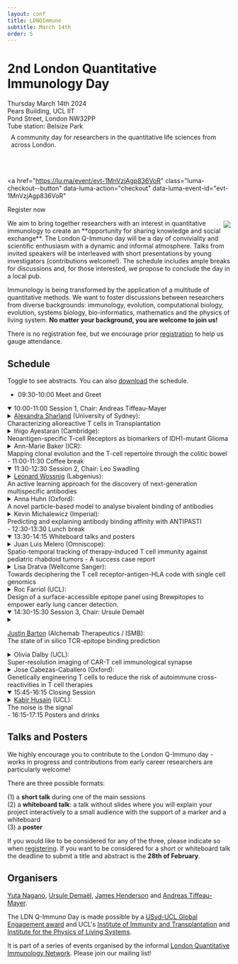 ```yaml
---
layout: conf
title: LDNQImmuno
subtitle: March 14th
order: 5
---
```


<div class="titlebox">
  <h1>
  2nd London Quantitative Immunology Day
  </h1>
  <div class="box">
  <span style="text-align:left">
    Thursday March 14th 2024 <br /> 
    Pears Building, UCL IIT <br />
    Pond Street, London NW32PP <br />
    Tube station: Belsize Park <br />
  </span>
  </div>
  <p style="margin-top:0em;padding:0.5rem">
    A community day for researchers in the quantitative life sciences from across London. <br />
  </p>
  <p style="margin-top:0em;padding-top:0em;padding-bottom:1em;font-size:150%">


<script id="luma-checkout" src="https://embed.lu.ma/checkout-button.js"></script>

<a
  href="https://lu.ma/event/evt-1MnVzjAgp836VoR"
  class="luma-checkout--button"
  data-luma-action="checkout"
  data-luma-event-id="evt-1MnVzjAgp836VoR"
>
  Register now
</a>

  </p>
</div>

<img style="max-width:55%;margin:0.2rem;padding-right:0;margin-right:0" src="../images/ldnday24.png" align="right">
We aim to bring together researchers with an interest in quantitative immunology to create an **opportunity for sharing knowledge and social exchange**. The London Q-Immuno day will be a day of conviviality and scientific enthusiasm with a dynamic and informal atmosphere. Talks from invited speakers will be interleaved with short presentations by young investigators (contributions welcome!). The schedule includes ample breaks for discussions and, for those interested, we propose to conclude the day in a local pub.

Immunology is being transformed by the application of a multitude of quantitative methods. We want to foster discussions between researchers from diverse backgrounds: immunology, evolution, computational biology, evolution, systems biology, bio-informatics, mathematics and the physics of living system. **No matter your background, you are welcome to join us!**

There is no registration fee, but we encourage prior [registration](https://lu.ma/9rvihe65) to help us gauge attendance.

## Schedule

Toggle to see abstracts. You can also [download](https://qimmuno.com/images/LDN-Q-Immuno-24-Schedule.pdf) the schedule.

- 09:30-10:00 Meet and Greet  
<details open>
<summary>
10:00-11:00 Session 1, Chair: Andreas Tiffeau-Mayer
</summary>
<details>
<summary>
<a href="https://www.sydney.edu.au/medicine-health/about/our-people/academic-staff/alexandra-sharland.html">Alexandra Sharland</a> (University of Sydney): <br> 
Characterizing alloreactive T cells in Transplantation
</summary>
<p> Directly alloreactive CD8 T cells recognise epitopes formed by an allogeneic MHC I molecule loaded with an endogenous peptide. Using a combination of mass spectrometry and ex-vivo multimer staining, we have recently identified over 40 immunogenic peptides presented by H-2Kb. Profiling the T cell receptor (TCR) repertoire of CD8 T cells responding to a subset of these epitopes under various transplant conditions can inform our understanding of the molecular basis of alloreactivity and the mechanisms underlying transplant tolerance or rejection.
</p>
</details>
<details>
<summary>
Iñigo Ayestaran (Cambridge): <br>
Neoantigen-specific T-cell Receptors as biomarkers of IDH1-mutant Glioma
</summary>
<p> T-cell receptors (TCRs) determine antigen specificity of T-cells, and they collectively form a repertoire that provides information about past and ongoing immune responses to diseases, including cancers. However, whether detection of cancer-specific TCRs can be used for early detection remains unknown. The brain tumour glioma provides an interesting test case for this idea, as >68% of tumours harbour an immunodominant neoantigen generated by the IDH1 R132H hotspot mutation. To identify TCRs specific to this neoantigen, we analysed TCR repertoires from 21 people who received a peptide vaccine designed around the R132H mutation. By considering the expansion dynamics of TCR clones pre- and post- vaccination, we identified ~300 candidate TCRs that we consider likely to be peptide-specific, across a range of HLA backgrounds. The CDR3 sequences of neoantigen-specific TCRs show modest but statistically significant convergence in their sequences suggesting shared antigen specificity. To validate these candidate neoantigen-specific TCRs, we generated TCR repertoires from peripheral blood obtained at diagnosis from 26 glioma patients from an independent cohort containing 11 IDH1 R132H mutant tumours and 15 tumours that are wild-type for IDH1. We develop a score from each one of these repertoires, based on sequence similarity with the candidate peptide-specific TCRs. This score enables the correct stratification of patient repertoires based on their IDH1 mutation status. This study highlights the opportunities and challenges of TCRs as cancer biomarkers in peripheral blood.</p>
</details>
<details>
<summary>
Ann-Marie Baker (ICR): <br>
Mapping clonal evolution and the T-cell repertoire through the colitic bowel
</summary>
<p>Inflammatory bowel disease (IBD) is a chronic relapsing-remitting condition that increases the lifetime risk of developing colorectal cancer by almost two-fold. In patients with IBD, clonal evolution and field cancerisation precede the development of colitis-associated colorectal cancer (CA-CRC), however the extent and spread of pre-cancerous clones and their co-evolution with the immune microenvironment remains incompletely determined. Consequently clinical practice is poorly informed of how best to detect pre-cancerous clones by endoscopy and accurately predict future cancer risk. In this study, we performed a detailed spatially-resolved analysis of the entire colon of two IBD patients, including low pass whole genome sequencing, RNA sequencing and T cell receptor (TCR) sequencing. We quantified the number and size of mutant clones arising across the length of the colitic bowel and determined their relationship with the T cell immune response. Through this we gained a detailed molecular understanding of the evolutionary dynamics of progression to CA-CRC.</p>
</details>
</details>
- 11:00-11:30 Coffee break  
<details open>
<summary>
11:30-12:30 Session 2, Chair: Leo Swadling
</summary>
<details>
<summary>
<a href="https://www.linkedin.com/in/leonard-wossnig/">Leonard Wossnig</a> (Labgenius): <br>
An active learning approach for the discovery of next-generation multispecific antibodies
</summary>
 <p>The emergence of ML-enabled technology platforms that aim to enhance molecule performance have the potential to revolutionize the way we approach drug discovery. LabGenius is pioneering the use of active learning for the discovery of multispecific antibodies, specifically T-cell engagers for solid tumors.
We have developed a lead optimization platform that generates high-quality data from complex assays for machine learning to decipher design-fitness relationships and guide screening efforts to fruitful areas of the design space. We demonstrate our capability by discovering HER2 TCEs up to 400-fold more tumour-selective than a clinical benchmark. This talk will focus on the underlying technology, the deep integration of predictive assays, data generation, data capturing, and data pre-processing and highlight case studies for the successful application of this platform. </p>
</details>
<details>
<summary>
Anna Huhn (Oxford): <br>
A novel particle-based model to analyse bivalent binding of antibodies
</summary>
 <p>Antibodies play an important role in our adaptive immune system by binding to antigenic structures on the surface of pathogens. This binding leads to the neutralisation and destruction of pathogens. Due to their high antigen specificity, they have become essential tools in clinical diagnosis and treatment. Antibodies have two identical binding arms that allow them to achieve high affinity through bivalent binding. This bivalent binding is crucial for the protective function of antibodies, evidenced by the lack of correlation between monovalent antibody-antigen interaction and neutralisation potency. However, we are lacking the methods to characterise antibodies based on their bivalent binding. This is because of the complexity of bivalent binding, involving spatial and stochastic interactions, which necessitate advanced mathematical modelling for quantification. Here, we introduce a new spatial and stochastic particle-based model that accurately captures the physics and chemistry of bivalent binding for the first time. The model includes a new biophysical parameter, which we have termed the "molecular reach", that quantifies the maximum separation distance between antigens that still allows a single antibody to reach them both. After validating the model, we use it to analyse SARS-CoV-2-specific human antibodies. We found that the molecular reach of an antibody is the strongest correlate of SARS-CoV-2 viral neutralisation. Using the bivalent binding parameters, we could directly predict the concentration of antibody required for viral neutralisation. The model enables us to predict how changes in antibody properties and antigen density affect antibody function. This predictive capability is invaluable for optimising antibodies and will help develop new and improved therapeutics and vaccines. </p>
</details>
<details>
<summary>
Kevin Michalewicz (Imperial): <br>
Predicting and explaining antibody binding affinity with ANTIPASTI
</summary>
 <p>Antibodies are key components of the immune system that play a crucial role in targeting antigens and eliciting an effective immune response. A fundamental characteristic of antibodies is their binding affinity to specific targets, which can be increased through exposure to the target and somatic mutations in the process of maturation. This binding affinity is the result of complex physicochemical and structural determinants: our limited understanding of such determinants hinders our ability to rationally design optimised antibodies for research and therapeutic purposes. In silico methods can thus provide a useful tool to predict antibody-antigen binding affinity in conjunction with experimental assays, by helping to focus the mutational and design strategies and, in turn, potentially reducing time and experimental resources. We present ANTIPASTI, a Deep Learning method to predict antibody binding affinity from structural data of antibody-antigen complexes. ANTIPASTI applies CNNs to residue-residue correlation maps derived from Elastic Network representations of antibody-antigen complexes followed by Normal Mode Analysis. In doing so, ANTIPASTI takes into account structural, energetic and global correlation relationships, and thus achieves state-of-the-art predictive accuracy and generalisation power on published experimental data. Furthermore, ANTIPASTI is interpretable, since the model is informative about which residue-residue correlations give rise to increases and decreases of binding affinity. Indeed, our approach can also be used to find the antibody regions that are most relevant for binding affinity depending on the antigen type, revealing that both structural contacts and long-range correlations play an important role in its determination.</p>
</details>
</details>
- 12:30-13:30 Lunch break
<details open>
<summary>
13:30-14:15 Whiteboard talks and posters
</summary>
<details>
<summary>
Juan Luis Melero (Omniscope): <br>
Spatio-temporal tracking of therapy-induced T cell immunity against pediatric rhabdoid tumors - A success case report
</summary>
<p>Malignant rhabdoid tumors (RT) are rare childhood tumors that initiate during the embryo development and manifest in the kidney, soft tissues or the brain. Current treatment strategies include surgery, chemotherapy and radiation, without biomarkers to personalize therapy selection or duration and extremely poor patient prognosis. Optionally, immune checkpoint inhibitors (ICI) can be applied in first-line therapy, with PDL1 expression as biomarker for patient selection. Anti-PDL1 therapy has been shown to be highly effective in high mutational burden, adult solid tumors, but evidence for its value for pediatric RT therapy is poorly investigated. Here, we report a comprehensive spatio-temporal profiling of the T cell repertoire for a complete remission (CR) of a pediatric RT patient following adjuvant combinatorial treatment with chemotherapy (doxorubicin, cyclophosphamide, and etoposide) and anti-PDL1 (atezolizumab). Single-cell RNA and TCR sequencing identified an inflamed tumor microenvironment (TME) with extensive clonal expansion of the effector-memory CD8 and T helper/regulatory CD4 compartment. We found notable overlap between tumor-infiltrating and lymphocytes in circulation using ultra-deep single-cell T cell receptor sequencing (OS-T, Omniscope), which allowed to quantify the T cell dynamics throughout ICI treatment (1-year follow-up) and to make informed clinical decisions in real-time. Therapy-induced clonotypes, identified through noise-modeling of the overall deep repertoire distribution, were mostly newly activated CD8 T cells with conserved clonal sizes observed across all time points. We also found a late expansion of tumor-resident CD4 T helper cells that might contribute to form long-lasting anti-tumor immunity. To confirm tumorigenicity, we now validate anti-tumor activity of tumor-resident and therapy-induced clonotypes against the primary tumor in vitro, shortlisting candidate T cells for potential second-line TCR-based therapy. In summary, ultra-deep T cell sequencing of immune cells in circulation enabled the quantification and tracking of therapy-induced T cell clonotypes. Clonal persistence pointed to the induction of long-lasting anti-tumor activity for patient monitoring and identified candidates for personalized TCR-based T cell therapies.</p>
</details>
<details>
<summary>
Lisa Dratva (Wellcome Sanger): <br>
Towards deciphering the T cell receptor-antigen-HLA code with single cell genomics
</summary>
<p>T cells can recognise a plethora of different antigens, presented on HLA molecules, through specific T cell receptors (TCRs) that are unique to individual cells. However, predicting the specificity of a given TCR from its genomic sequence currently presents a major bottleneck for improving our understanding of immune repertoires and developing data-driven approaches for immunotherapies. Recent technological advances in single-cell sequencing have enabled joint profiling of cellular transcriptomes with paired-chain TCR sequences, offering unprecedented insights into disease states and human TCR repertoires. However, interpretation of the data is not straightforward and existing computational tools only focus on individual analysis tasks, such as resolving TCR clones (e.g. Dandelion, MiXCR), sequence similarity-based clustering (e.g. GLIPH, tcrdist3), structural modelling (e.g. AlphaFold), or predicting antigen-HLA binding (e.g. netMHCpan). In order to build a more integrative analysis tool that can facilitate advances in TCR specificity prediction, we have developed Cell2TCR, an open-source package that segments paired-chain TCR sequencing data into functional groups called TCR motifs. Cell2TCR identifies convergent TCR motifs triggered by SARS-CoV-2 infection that are shared across different donors, multiple tissues, and strongly confined to distinct activated T cell states. We experimentally validate the specificity of these TCR motifs and provide compelling statistical evidence for their HLA-restriction. Cell2TCR offers integrated database querying capacities to infer putative antigen specificities for TCR motifs and can inform structural TCR modelling. We showcase the broad applicability of Cell2TCR in various disease contexts, such as infection and cancer. Overall, Cell2TCR represents a powerful and integrative analysis tool for single cell genomics that opens up new avenues for deciphering the TCR-antigen-HLA code.</p>
</details>
<details>
<summary>
Roc Farriol (UCL): <br>
Design of a surface-accessible epitope panel using Brewpitopes to empower early lung cancer detection.
</summary>
<p>Up to 50% of cancer patients are diagnosed at a late stage with tumours that are often unresectable, leading to intensive treatments and a preventable loss of life. Whilst multiple detection screenings have been developed for advanced tumors, many have shown limited sensitivity and specificity for early-stage malignancies. Hence, underscoring an urgent need for novel early detection strategies. Peptide screening to capture antibody signatures in blood has been extensively used in infectious diseases' diagnosis. However, cancer proteins are less foreign to the immune system thus epitope prediction approaches for tumour detection need to prioritise specificity. To this end, we used the SERA discovery platform (Serimmune) to interrogate plasma samples from 60 stage I LUAD patients and analyzed the obtained dataset with IMUNE algorithm to identify an enriched epitope motif shared across the cohort. To generate a customized peptide screening panel and to ensure the surface accessibility of the candidate epitopes, we implemented the Brewpitopes pipeline on the proteins that contain the motif. Brewpitopes works upon protein sequences for linear epitope prediction and crystal structures or Alphafold2 models for conformational epitopes. The pipeline leverages a compendium of state-of-the-art B-cell epitope predictors and a series of bioinformatic tools to map the candidate peptides to extracellular protein regions, to avoid glycosylation sites and to locate them in the 3D surface of the protein to select accessible regions. The target epitope motif mapped to 24 human proteins (251 candidate peptides (11-mers)). The use of Brewpitopes led to an optimized panel comprised of 7 target proteins and 42 extracellular, non-glycosylated and surface-accessible candidates. The resulting panel will be validated in the NIMBLE early lung cancer detection study(>360 patients recruited to date). This study reports for the first time the implementation of Brewpitopes in cancer and displays its capacity to prioritize tumoral antigens for diagnostic purposes. </p>
</details>
</details>
<details open>
<summary>
14:30-15:30 Session 3, Chair: Ursule Demaël
</summary>
<details>
<summary>

<a href="https://scholar.google.co.uk/citations?user=rqbk7ezKqosC&hl=en">Justin Barton</a> (Alchemab Therapeutics / ISMB): <br>
The state of in silico TCR-epitope binding prediction
</summary>
  <p>
  In silico prediction of a T-cell receptor's (TCR) cognate epitope target has been the focus of various methods, yet many fundamental questions regarding the advantages and disadvantages of these approaches remain unanswered. I will present insights from the IMMREP competitions, shedding light on the current state of the art, persisting challenges, and proposing strategies to tackle these challenges. The results underscore the potential of these methods and emphasize the necessity for further independent benchmarking to advance the field.
  </p>
</details>
<details>
<summary>
Olivia Dalby (UCL): <br>
Super-resolution imaging of CAR-T cell immunological synapse
</summary>
<p> The development of T-cells engineered with chimeric antigen receptors (CARs) to recognise tumour antigens on cancer cells constitutes a milestone for T-cell cancer immunotherapies. CARs are synthetic immunoreceptors consisting of an extracellular single-chain antibody fragment and hinge, a transmembrane region, and an intracellular CD3ζ signalling domain that intends to mimic the signal transducing function of the T-cell receptor (TCR) to ultimately kill cancer cells. 
Unlike native T-cell receptors, fewer studies directly assessed the mechanism by which CARs convert extracellular binding events into intracellular signalling. Given that CARs need to integrate into the T-cell signalling network, they are ought to adopt a spatial organisation like that of the TCR. In 2016, images of CARs under total internal reflection fluorescence (TIRF) microscopy suggested that the receptors form immunological synapses analogous to TCR. These results, however, contrast with most recent TIRF experiments that revealed that CAR-T cells form non-classical immune synapses, including disrupted patterns of CARs micro-clusters and absence of the classical actin ring structure. The synapse formation in CAR-T cells is not completely understood and has yet to be visualised with super-resolution fluorescence imaging. Furthermore, there is a noticeably lack of information of the factors that contribute to their structure.
Here, we quantify the spatial distribution of CARs and pCD3ζ on the surface of resting and activated primary human T-cells using DNA-PAINT, a single-molecule localisation microscopy technique capable of single protein resolution. Actin remodelling is also evaluated by imaging activated CAR-T cells on a spinning disk super-resolution by optical pixel reassignment (SoRa) microscope. Notably, by using glass supported lipid bilayer as a sample format that can mimic the T-cell / target interface, our studies focus on the effects of antigen density on the CARs immunological synapse structure. Clinically, this is relevant as cancer cells commonly adapt to reduce expression of ligands, subsequently making the treatment ineffective. Among the CARs used in clinical trials, the most extensively investigated one is anti-CD19 CAR, targeting CD19 molecules expressed in B-cell lymphomas or leukaemia. Still, the proportion of patients who respond to CD19-targeted therapy remains modest (40%) and up to a third see their disease return within a year. Using anti-CD19 CARs as a model system, our imaging and data analysis reveal that only CAR-T cells exposed to high ligand densities (> 350 CD19 molecules/µm2) present a disrupted immunological synapse formation (i.e., distinct CARs micro-clusters formation and an actin network that is not fully cleared).   
The combination of these imaging studies begins to uncover the picture of a disrupted CAR T cell IS formed on activation. These results mark the first single-molecule imaging study into the activation of CAR T cells. Subsequently, this work begins to build the understanding of CAR-T cell activation mechanisms and benefit the future design of new CAR-T treatments against aggressive cancers.  </p>
</details>
<details>
<summary>
Jose Cabezas-Caballero (Oxford): <br>
Genetically engineering T cells to reduce the risk of autoimmune cross-reactivities in T cell therapies
</summary>
<p> T cell receptor-engineered T cell (TCR-T) therapies are limited by the potential risk of cross-reactivity against healthy tissues. For example, T cells engineered with the MAGE-A3 specific a3a TCR caused lethal autoimmune toxicities in patients due to cross-reactivity to a lower affinity peptide derived from the muscle protein titin. Therefore, there is an urgent need to identify methods that reduce T cell activation to lower-affinity self-peptides, whilst maintaining a potent response to higher-affinity target peptides. We have selected the well-studied NY-ESO-1 specific c259 TCR as a model system to investigate ligand discrimination. Firstly, we have measured the affinity of the c259 TCR to a panel of 8 peptides by Surface Plasmon Resonance. Secondly, we performed a targeted CRISPR-Cas9 knock-out screen in human primary T cells to identify genetic modifications that can modulate ligand discrimination. Finally, we measured the affinity of the c259 TCR to a positional scanning library (171 peptides) and tested the impact of our genetic modifications on T cell cross-reactivity. Using our 8 peptide NY-ESO-1 panel, we have identified genetic modifications that can selectively reduce T cell activation against lower affinity peptides, whilst maintaining a potent response to higher affinity peptides. These genetic modifications can also abolish a3a TCR cross-reactivity to the lower affinity titin peptide, without reducing activation against MAGE-A3. Additionally, we have demonstrated that our genetically engineered T cells have reduced cross-reactivity using the 171 peptide NY-ESO-1 positional scanning library.Our findings suggest that T cells can be engineered to exhibit different degrees of ligand discrimination. This approach could be applied to other clinically relevant TCRs for the development of T cell therapies with reduced risk of lethal autoimmune toxicities. Furthermore, the combination of our c259 TCR positional scanning peptide library affinity and activation data could be used to train machine learning models to better predict TCR-peptide specificity and cross-reactivity. I will be describing the current state of the art in both computational and experimental technologies aiming to reconstruct a map between T cells and their cognate antigens. I will highlight the remaining challenges and put forward a few ideas on how to tackle the challenges. </p>
</details>
</details>
<details open>
<summary>
15:45-16:15 Closing Session
</summary>
<details>
<summary>
<a href="https://kabirhusain.github.io/">Kabir Husain</a> (UCL): <br>
The noise is the signal
</summary>
  <p>
  Eighty years ago, Luria and Delbruck had a rather clever idea: simply by counting bacterial colonies on a plate, they learned something about the nature of evolution and even measured the mutation rate -- a full decade before the structure of DNA was determined. However, their particular statistical insight has not been brought into the modern age. I will present a high-throughput riff on their work, and discuss applications in the context of ongoing work on proofreading DNA polymerases, modifier loci, and protein evolvability. Overall, I hope to suggest a phenomenological, statistical approach to study the ebb and flow of genetic variation in a population.
  </p>
</details>
</details>
- 16:15-17:15 Posters and drinks  

## Talks and Posters

We highly encourage you to contribute to the London Q-Immuno day - works in progress and contributions from early career researchers are particularly welcome!

There are three possible formats:

(1) a **short talk** during one of the main sessions  
(2) a **whiteboard talk**: a talk without slides where you will explain your project interactively to a small audience with the support of a marker and a whiteboard  
(3) a **poster** 

If you would like to be considered for any of the three, please indicate so when [registering](https://lu.ma/9rvihe65). If you want to be considered for a short or whiteboard talk  the deadline to submit a title and abstract is the **28th of February**.


## Organisers

[Yuta Nagano](https://www.yutanagano.com/), [Ursule Demaël](https://twitter.com/UDemael), [James Henderson](https://qimmuno.com/team/) and [Andreas Tiffeau-Mayer](https://qimmuno.com/).

The LDN Q-Immuno Day is made possible by a [USyd-UCL Global Engagement award](https://www.ucl.ac.uk/global/ucl-global-engagement) and UCL's [Institute of Immunity and Transplantation](https://www.ucl.ac.uk/immunity-transplantation/ucl-institute-immunity-and-transplantation) and [Institute for the Physics of Living Systems](https://www.ucl.ac.uk/physics-living-systems/institute-physics-living-systems).  

It is part of a series of events organised by the informal [London Quantitative Immunology Network](https://qimmuno.com/ldnqimmuno/). Please join our mailing list!
